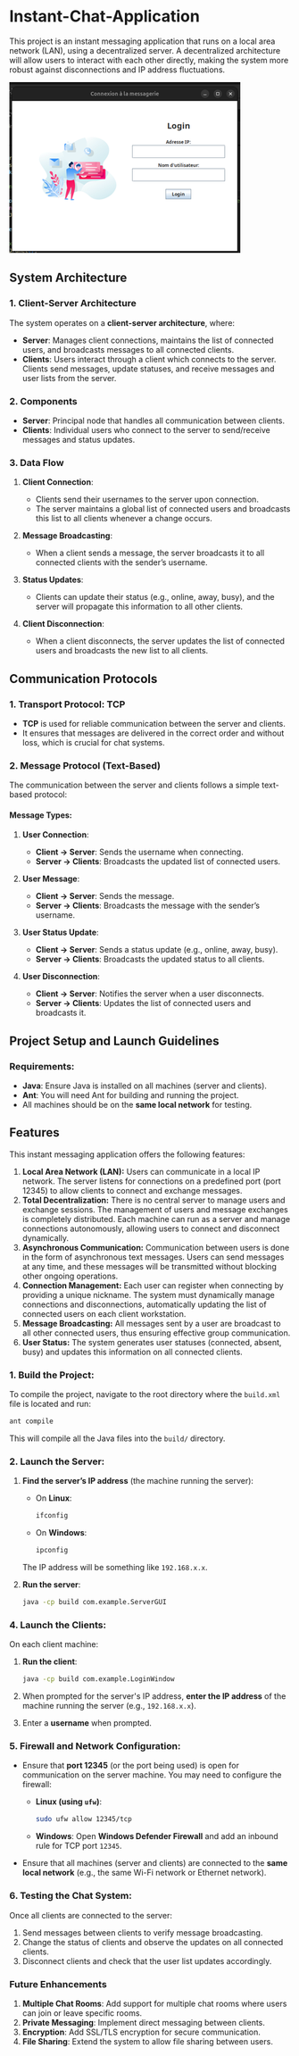 # Instant-Chat-Application
This project is an instant messaging application that runs on a local area network (LAN), using a decentralized server. A decentralized architecture will allow users to interact with each other directly, making the system more robust against disconnections and IP address fluctuations.

![Alt text](Images/Image0.png)

## System Architecture

### 1. Client-Server Architecture

The system operates on a **client-server architecture**, where:
- **Server**: Manages client connections, maintains the list of connected users, and broadcasts messages to all connected clients.
- **Clients**: Users interact through a client which connects to the server. Clients send messages, update statuses, and receive messages and user lists from the server.

### 2. Components

- **Server**: Principal node that handles all communication between clients.
- **Clients**: Individual users who connect to the server to send/receive messages and status updates.

### 3. Data Flow

1. **Client Connection**:
   - Clients send their usernames to the server upon connection.
   - The server maintains a global list of connected users and broadcasts this list to all clients whenever a change occurs.
   
2. **Message Broadcasting**:
   - When a client sends a message, the server broadcasts it to all connected clients with the sender’s username.
   
3. **Status Updates**:
   - Clients can update their status (e.g., online, away, busy), and the server will propagate this information to all other clients.

4. **Client Disconnection**:
   - When a client disconnects, the server updates the list of connected users and broadcasts the new list to all clients.

## Communication Protocols

### 1. Transport Protocol: **TCP**

- **TCP** is used for reliable communication between the server and clients.
- It ensures that messages are delivered in the correct order and without loss, which is crucial for chat systems.

### 2. Message Protocol (Text-Based)

The communication between the server and clients follows a simple text-based protocol:

#### **Message Types**:

1. **User Connection**:
   - **Client → Server**: Sends the username when connecting.
   - **Server → Clients**: Broadcasts the updated list of connected users.

2. **User Message**:
   - **Client → Server**: Sends the message.
   - **Server → Clients**: Broadcasts the message with the sender’s username.

3. **User Status Update**:
   - **Client → Server**: Sends a status update (e.g., online, away, busy).
   - **Server → Clients**: Broadcasts the updated status to all clients.

4. **User Disconnection**:
   - **Client → Server**: Notifies the server when a user disconnects.
   - **Server → Clients**: Updates the list of connected users and broadcasts it.

## Project Setup and Launch Guidelines

### Requirements:
- **Java**: Ensure Java is installed on all machines (server and clients).
- **Ant**: You will need Ant for building and running the project.
- All machines should be on the **same local network** for testing.

## Features
This instant messaging application offers the following features:

1. **Local Area Network (LAN):**
Users can communicate in a local IP network.
The server listens for connections on a predefined port (port 12345) to allow clients to connect and exchange messages.
2. **Total Decentralization:**
There is no central server to manage users and exchange sessions.
The management of users and message exchanges is completely distributed. Each machine can run as a server and manage connections autonomously, allowing users to connect and disconnect dynamically.
3. **Asynchronous Communication:**
Communication between users is done in the form of asynchronous text messages. Users can send messages at any time, and these messages will be transmitted without blocking other ongoing operations.
4. **Connection Management:**
Each user can register when connecting by providing a unique nickname.
The system must dynamically manage connections and disconnections, automatically updating the list of connected users on each client workstation.
5. **Message Broadcasting:**
All messages sent by a user are broadcast to all other connected users, thus ensuring effective group communication.
6. **User Status:**
The system generates user statuses (connected, absent, busy) and updates this information on all connected clients.


### 1. Build the Project:

To compile the project, navigate to the root directory where the `build.xml` file is located and run:

```bash
ant compile
```

This will compile all the Java files into the `build/` directory.

### 2. Launch the Server:

1. **Find the server’s IP address** (the machine running the server):
   - On **Linux**:
     ```bash
     ifconfig
     ```
   - On **Windows**:
     ```cmd
     ipconfig
     ```
   The IP address will be something like `192.168.x.x`.

2. **Run the server**:
   ```bash
   java -cp build com.example.ServerGUI
   ```

### 4. Launch the Clients:

On each client machine:

1. **Run the client**:
   ```bash
   java -cp build com.example.LoginWindow
   ```

2. When prompted for the server's IP address, **enter the IP address** of the machine running the server (e.g., `192.168.x.x`).

3. Enter a **username** when prompted.

### 5. Firewall and Network Configuration:

- Ensure that **port 12345** (or the port being used) is open for communication on the server machine. You may need to configure the firewall:
   - **Linux (using `ufw`)**:
     ```bash
     sudo ufw allow 12345/tcp
     ```
   - **Windows**:
     Open **Windows Defender Firewall** and add an inbound rule for TCP port `12345`.

- Ensure that all machines (server and clients) are connected to the **same local network** (e.g., the same Wi-Fi network or Ethernet network).

### 6. Testing the Chat System:

Once all clients are connected to the server:
1. Send messages between clients to verify message broadcasting.
2. Change the status of clients and observe the updates on all connected clients.
3. Disconnect clients and check that the user list updates accordingly.

### Future Enhancements

1. **Multiple Chat Rooms**: Add support for multiple chat rooms where users can join or leave specific rooms.
2. **Private Messaging**: Implement direct messaging between clients.
3. **Encryption**: Add SSL/TLS encryption for secure communication.
4. **File Sharing**: Extend the system to allow file sharing between users.
